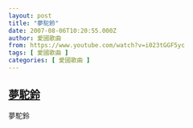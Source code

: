```yaml
---
layout: post
title: "夢駝鈴"
date: 2007-08-06T10:20:55.000Z
author: 愛國歌曲
from: https://www.youtube.com/watch?v=i023tGGF5yc
tags: [ 愛國歌曲 ]
categories: [ 愛國歌曲 ]
---
```

<!--1186395655000-->
[夢駝鈴](https://www.youtube.com/watch?v=i023tGGF5yc)
------

<div>
夢駝鈴
</div>
